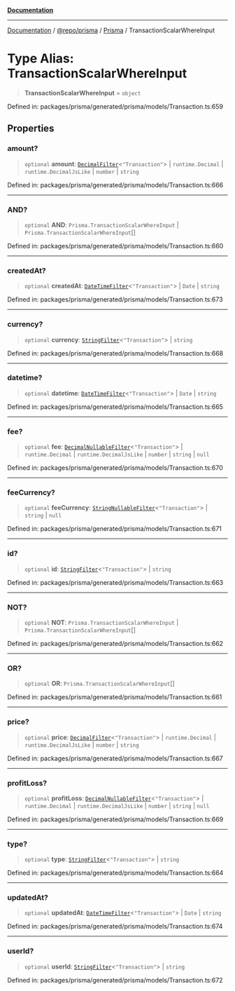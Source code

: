 [**Documentation**](../../../../../README.md)

***

[Documentation](../../../../../README.md) / [@repo/prisma](../../../README.md) / [Prisma](../README.md) / TransactionScalarWhereInput

# Type Alias: TransactionScalarWhereInput

> **TransactionScalarWhereInput** = `object`

Defined in: packages/prisma/generated/prisma/models/Transaction.ts:659

## Properties

### amount?

> `optional` **amount**: [`DecimalFilter`](DecimalFilter.md)\<`"Transaction"`\> \| `runtime.Decimal` \| `runtime.DecimalJsLike` \| `number` \| `string`

Defined in: packages/prisma/generated/prisma/models/Transaction.ts:666

***

### AND?

> `optional` **AND**: `Prisma.TransactionScalarWhereInput` \| `Prisma.TransactionScalarWhereInput`[]

Defined in: packages/prisma/generated/prisma/models/Transaction.ts:660

***

### createdAt?

> `optional` **createdAt**: [`DateTimeFilter`](DateTimeFilter.md)\<`"Transaction"`\> \| `Date` \| `string`

Defined in: packages/prisma/generated/prisma/models/Transaction.ts:673

***

### currency?

> `optional` **currency**: [`StringFilter`](StringFilter.md)\<`"Transaction"`\> \| `string`

Defined in: packages/prisma/generated/prisma/models/Transaction.ts:668

***

### datetime?

> `optional` **datetime**: [`DateTimeFilter`](DateTimeFilter.md)\<`"Transaction"`\> \| `Date` \| `string`

Defined in: packages/prisma/generated/prisma/models/Transaction.ts:665

***

### fee?

> `optional` **fee**: [`DecimalNullableFilter`](DecimalNullableFilter.md)\<`"Transaction"`\> \| `runtime.Decimal` \| `runtime.DecimalJsLike` \| `number` \| `string` \| `null`

Defined in: packages/prisma/generated/prisma/models/Transaction.ts:670

***

### feeCurrency?

> `optional` **feeCurrency**: [`StringNullableFilter`](StringNullableFilter.md)\<`"Transaction"`\> \| `string` \| `null`

Defined in: packages/prisma/generated/prisma/models/Transaction.ts:671

***

### id?

> `optional` **id**: [`StringFilter`](StringFilter.md)\<`"Transaction"`\> \| `string`

Defined in: packages/prisma/generated/prisma/models/Transaction.ts:663

***

### NOT?

> `optional` **NOT**: `Prisma.TransactionScalarWhereInput` \| `Prisma.TransactionScalarWhereInput`[]

Defined in: packages/prisma/generated/prisma/models/Transaction.ts:662

***

### OR?

> `optional` **OR**: `Prisma.TransactionScalarWhereInput`[]

Defined in: packages/prisma/generated/prisma/models/Transaction.ts:661

***

### price?

> `optional` **price**: [`DecimalFilter`](DecimalFilter.md)\<`"Transaction"`\> \| `runtime.Decimal` \| `runtime.DecimalJsLike` \| `number` \| `string`

Defined in: packages/prisma/generated/prisma/models/Transaction.ts:667

***

### profitLoss?

> `optional` **profitLoss**: [`DecimalNullableFilter`](DecimalNullableFilter.md)\<`"Transaction"`\> \| `runtime.Decimal` \| `runtime.DecimalJsLike` \| `number` \| `string` \| `null`

Defined in: packages/prisma/generated/prisma/models/Transaction.ts:669

***

### type?

> `optional` **type**: [`StringFilter`](StringFilter.md)\<`"Transaction"`\> \| `string`

Defined in: packages/prisma/generated/prisma/models/Transaction.ts:664

***

### updatedAt?

> `optional` **updatedAt**: [`DateTimeFilter`](DateTimeFilter.md)\<`"Transaction"`\> \| `Date` \| `string`

Defined in: packages/prisma/generated/prisma/models/Transaction.ts:674

***

### userId?

> `optional` **userId**: [`StringFilter`](StringFilter.md)\<`"Transaction"`\> \| `string`

Defined in: packages/prisma/generated/prisma/models/Transaction.ts:672
